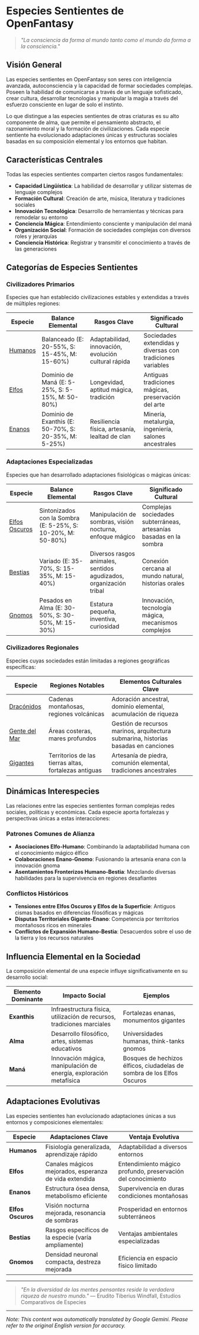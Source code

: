 # Especies Sentientes de OpenFantasy

> *"La consciencia da forma al mundo tanto como el mundo da forma a la consciencia."*

## Visión General

Las especies sentientes en OpenFantasy son seres con inteligencia avanzada, autoconsciencia y la capacidad de formar sociedades complejas. Poseen la habilidad de comunicarse a través de un lenguaje sofisticado, crear cultura, desarrollar tecnologías y manipular la magia a través del esfuerzo consciente en lugar de solo el instinto.

Lo que distingue a las especies sentientes de otras criaturas es su alto componente de alma, que permite el pensamiento abstracto, el razonamiento moral y la formación de civilizaciones. Cada especie sentiente ha evolucionado adaptaciones únicas y estructuras sociales basadas en su composición elemental y los entornos que habitan.

## Características Centrales

Todas las especies sentientes comparten ciertos rasgos fundamentales:

- **Capacidad Lingüística**: La habilidad de desarrollar y utilizar sistemas de lenguaje complejos
- **Formación Cultural**: Creación de arte, música, literatura y tradiciones sociales
- **Innovación Tecnológica**: Desarrollo de herramientas y técnicas para remodelar su entorno
- **Conciencia Mágica**: Entendimiento consciente y manipulación del maná
- **Organización Social**: Formación de sociedades complejas con diversos roles y jerarquías
- **Conciencia Histórica**: Registrar y transmitir el conocimiento a través de las generaciones

## Categorías de Especies Sentientes

### Civilizadores Primarios

Especies que han establecido civilizaciones estables y extendidas a través de múltiples regiones:

| Especie | Balance Elemental | Rasgos Clave | Significado Cultural |
|---------|-------------------|------------|----------------------|
| [Humanos](Humans.md) | Balanceado (E: 20-55%, S: 15-45%, M: 15-60%) | Adaptabilidad, innovación, evolución cultural rápida | Sociedades extendidas y diversas con tradiciones variables |
| [Elfos](Elves.md) | Dominio de Maná (E: 5-25%, S: 5-15%, M: 50-80%) | Longevidad, aptitud mágica, tradición | Antiguas tradiciones mágicas, preservación del arte |
| [Enanos](Dwarves.md) | Dominio de Exanthis (E: 50-70%, S: 20-35%, M: 5-25%) | Resiliencia física, artesanía, lealtad de clan | Minería, metalurgia, ingeniería, salones ancestrales |

### Adaptaciones Especializadas

Especies que han desarrollado adaptaciones fisiológicas o mágicas únicas:

| Especie | Balance Elemental | Rasgos Clave | Significado Cultural |
|---------|-------------------|------------|----------------------|
| [Elfos Oscuros](DarkElves.md) | Sintonizados con la Sombra (E: 5-25%, S: 10-20%, M: 50-80%) | Manipulación de sombras, visión nocturna, enfoque mágico | Complejas sociedades subterráneas, artesanías basadas en la sombra |
| [Bestias](Beastfolk.md) | Variado (E: 35-70%, S: 15-35%, M: 15-40%) | Diversos rasgos animales, sentidos agudizados, organización tribal | Conexión cercana al mundo natural, historias orales |
| [Gnomos](Gnomes.md) | Pesados en Alma (E: 30-50%, S: 30-50%, M: 15-30%) | Estatura pequeña, inventiva, curiosidad | Innovación, tecnología mágica, mecanismos complejos |

### Civilizadores Regionales

Especies cuyas sociedades están limitadas a regiones geográficas específicas:

| Especie | Regiones Notables | Elementos Culturales Clave |
|---------|----------------|------------------------|
| [Dracónidos](../Magical/Dragonkin.md) | Cadenas montañosas, regiones volcánicas | Adoración ancestral, dominio elemental, acumulación de riqueza |
| [Gente del Mar](../Hybrid/Merfolk.md) | Áreas costeras, mares profundos | Gestión de recursos marinos, arquitectura submarina, historias basadas en canciones |
| [Gigantes](../Monsters/Giants.md) | Territorios de las tierras altas, fortalezas antiguas | Artesanía de piedra, comunión elemental, tradiciones ancestrales |

## Dinámicas Interespecies

Las relaciones entre las especies sentientes forman complejas redes sociales, políticas y económicas. Cada especie aporta fortalezas y perspectivas únicas a estas interacciones:

### Patrones Comunes de Alianza

- **Asociaciones Elfo-Humano**: Combinando la adaptabilidad humana con el conocimiento mágico élfico
- **Colaboraciones Enano-Gnomo**: Fusionando la artesanía enana con la innovación gnoma
- **Asentamientos Fronterizos Humano-Bestia**: Mezclando diversas habilidades para la supervivencia en regiones desafiantes

### Conflictos Históricos

- **Tensiones entre Elfos Oscuros y Elfos de la Superficie**: Antiguos cismas basados en diferencias filosóficas y mágicas
- **Disputas Territoriales Gigante-Enano**: Competencia por territorios montañosos ricos en minerales
- **Conflictos de Expansión Humano-Bestia**: Desacuerdos sobre el uso de la tierra y los recursos naturales

## Influencia Elemental en la Sociedad

La composición elemental de una especie influye significativamente en su desarrollo social:

| Elemento Dominante | Impacto Social | Ejemplos |
|------------------|----------------|----------|
| **Exanthis** | Infraestructura física, utilización de recursos, tradiciones marciales | Fortalezas enanas, monumentos gigantes |
| **Alma** | Desarrollo filosófico, artes, sistemas educativos | Universidades humanas, think-tanks gnomos |
| **Maná** | Innovación mágica, manipulación de energía, exploración metafísica | Bosques de hechizos élficos, ciudadelas de sombra de los Elfos Oscuros |

## Adaptaciones Evolutivas

Las especies sentientes han evolucionado adaptaciones únicas a sus entornos y composiciones elementales:

| Especie | Adaptaciones Clave | Ventaja Evolutiva |
|---------|----------------|------------------------|
| **Humanos** | Fisiología generalizada, aprendizaje rápido | Adaptabilidad a diversos entornos |
| **Elfos** | Canales mágicos mejorados, esperanza de vida extendida | Entendimiento mágico profundo, preservación del conocimiento |
| **Enanos** | Estructura ósea densa, metabolismo eficiente | Supervivencia en duras condiciones montañosas |
| **Elfos Oscuros** | Visión nocturna mejorada, resonancia de sombras | Prosperidad en entornos subterráneos |
| **Bestias** | Rasgos específicos de la especie (varía ampliamente) | Ventajas ambientales especializadas |
| **Gnomos** | Densidad neuronal compacta, destreza mejorada | Eficiencia en espacio físico limitado |

---

> *"En la diversidad de las mentes pensantes reside la verdadera riqueza de nuestro mundo."* — Erudito Tiberius Windfall, Estudios Comparativos de Especies


---
_Note: This content was automatically translated by Google Gemini. Please refer to the original English version for accuracy._